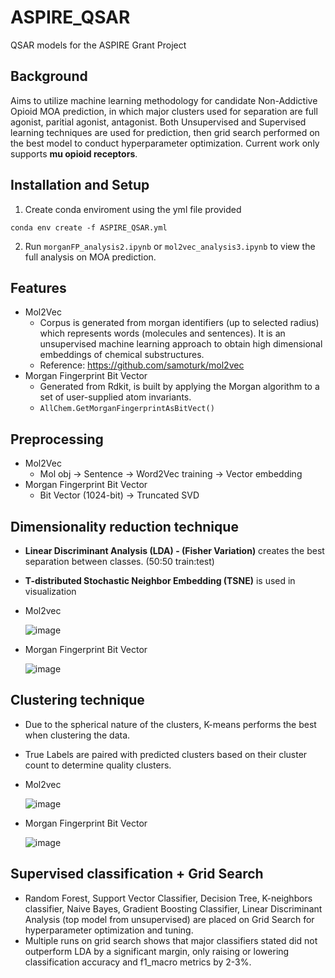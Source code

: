 # ASPIRE_QSAR
QSAR models for the ASPIRE Grant Project

## Background
Aims to utilize machine learning methodology for candidate Non-Addictive Opioid MOA prediction, in which major clusters used for separation are full agonist, paritial agonist, antagonist. Both Unsupervised and Supervised learning techniques are used for prediction, then grid search performed on the best model to conduct hyperparameter optimization. Current work only supports **mu opioid receptors**. 

## Installation and Setup
1. Create conda enviroment using the yml file provided

`conda env create -f ASPIRE_QSAR.yml`

2. Run `morganFP_analysis2.ipynb` or `mol2vec_analysis3.ipynb` to view the full analysis on MOA prediction.


## Features
- Mol2Vec 
  - Corpus is generated from morgan identifiers (up to selected radius) which represents words (molecules and sentences). 
    It is an unsupervised machine learning approach to obtain high dimensional embeddings of chemical substructures.
  - Reference: https://github.com/samoturk/mol2vec
- Morgan Fingerprint Bit Vector
   - Generated from Rdkit, is built by applying the Morgan algorithm to a set of user-supplied atom invariants. 
   - `AllChem.GetMorganFingerprintAsBitVect()`
   
## Preprocessing
- Mol2Vec 
  - Mol obj -> Sentence -> Word2Vec training -> Vector embedding
- Morgan Fingerprint Bit Vector
  - Bit Vector (1024-bit) -> Truncated SVD

## Dimensionality reduction technique
- **Linear Discriminant Analysis (LDA) - (Fisher Variation)** creates the best separation between classes. (50:50 train:test)
- **T-distributed Stochastic Neighbor Embedding (TSNE)** is used in visualization
- Mol2vec

  ![image](https://user-images.githubusercontent.com/69520909/183003806-5bb1144d-54fb-4f7c-b2d2-4ebf2cf8ceff.png)
  
- Morgan Fingerprint Bit Vector

  ![image](https://user-images.githubusercontent.com/69520909/183003987-d1cdb81d-3cfe-443b-ad0f-0937d7573ce0.png)

## Clustering technique
- Due to the spherical nature of the clusters, K-means performs the best when clustering the data.
- True Labels are paired with predicted clusters based on their cluster count to determine quality clusters.
- Mol2vec
  
  ![image](https://user-images.githubusercontent.com/69520909/181806173-287d101e-1db0-40f1-a479-036f4fe0bbbd.png)

- Morgan Fingerprint Bit Vector

  ![image](https://user-images.githubusercontent.com/69520909/181806239-bcdc8c3c-6484-47c0-99de-9ee01f750bc5.png)
  
## Supervised classification + Grid Search
- Random Forest, Support Vector Classifier, Decision Tree, K-neighbors classifier, Naive Bayes, Gradient Boosting Classifier, Linear Discriminant Analysis (top model from unsupervised) are placed on Grid Search for hyperparameter optimization and tuning.
- Multiple runs on grid search shows that major classifiers stated did not outperform LDA by a significant margin, only raising or lowering classification accuracy and f1_macro metrics by 2-3%.
  
   
  

